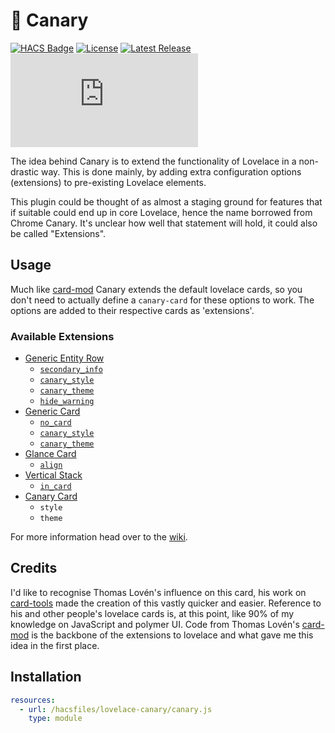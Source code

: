 # 🐤 Canary

[![HACS Badge](https://img.shields.io/badge/HACS-Default-41BDF5.svg?style=for-the-badge)](https://github.com/hacs/integration)
[![License](https://img.shields.io/github/license/jcwillox/lovelace-canary?style=for-the-badge)](https://github.com/jcwillox/lovelace-canary/blob/main/LICENSE)
[![Latest Release](https://img.shields.io/github/v/release/jcwillox/lovelace-canary?style=for-the-badge)](https://github.com/jcwillox/lovelace-canary/releases)
[![GZIP Size](https://img.badgesize.io/https:/github.com/jcwillox/lovelace-canary/releases/latest/download/canary.js?style=for-the-badge&compression=gzip)](https://github.com/jcwillox/lovelace-canary/releases)

The idea behind Canary is to extend the functionality of Lovelace in a non-drastic way. This is done mainly, by adding extra configuration options (extensions) to pre-existing Lovelace elements.

This plugin could be thought of as almost a staging ground for features that if suitable could end up in core Lovelace, hence the name borrowed from Chrome Canary. It's unclear how well that statement will hold, it could also be called "Extensions".

## Usage

Much like [card-mod] Canary extends the default lovelace cards, so you don't need to actually define a `canary-card` for these options to work. The options are added to their respective cards as 'extensions'.

### Available Extensions

- [Generic Entity Row](https://github.com/jcwillox/lovelace-canary/wiki/Generic-Entity-Row)
  - [`secondary_info`](https://github.com/jcwillox/lovelace-canary/wiki/Generic-Entity-Row#secondary_info)
  - [`canary_style`](https://github.com/jcwillox/lovelace-canary/wiki/Generic-Entity-Row#canary_style)
  - [`canary_theme`](https://github.com/jcwillox/lovelace-canary/wiki/Generic-Entity-Row#canary_theme)
  - [`hide_warning`](https://github.com/jcwillox/lovelace-canary/wiki/Generic-Entity-Row#hide_warning)
- [Generic Card](https://github.com/jcwillox/lovelace-canary/wiki/Generic-Card)
  - [`no_card`](https://github.com/jcwillox/lovelace-canary/wiki/Generic-Card#no_card)
  - [`canary_style`](https://github.com/jcwillox/lovelace-canary/wiki/Generic-Card#canary_style)
  - [`canary_theme`](https://github.com/jcwillox/lovelace-canary/wiki/Generic-Card#canary_theme)
- [Glance Card](https://github.com/jcwillox/lovelace-canary/wiki/Glance-Card)
  - [`align`](https://github.com/jcwillox/lovelace-canary/wiki/Glance-Card#align)
- [Vertical Stack](https://github.com/jcwillox/lovelace-canary/wiki/Vertical-Stack)
  - [`in_card`](https://github.com/jcwillox/lovelace-canary/wiki/Vertical-Stack#in_card)
- [Canary Card](https://github.com/jcwillox/lovelace-canary/wiki/Canary-Card)
  - `style`
  - `theme`

For more information head over to the [wiki](https://github.com/jcwillox/lovelace-canary/wiki).

## Credits

I'd like to recognise Thomas Lovén's influence on this card, his work on [card-tools] made the creation of this vastly quicker and easier. Reference to his and other people's lovelace cards is, at this point, like 90% of my knowledge on JavaScript and polymer UI. Code from Thomas Lovén's [card-mod] is the backbone of the extensions to lovelace and what gave me this idea in the first place.

## Installation

```yaml
resources:
  - url: /hacsfiles/lovelace-canary/canary.js
    type: module
```

[card-mod]: https://github.com/thomasloven/lovelace-card-mod
[card-tools]: https://github.com/thomasloven/lovelace-card-tools
